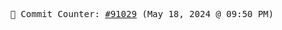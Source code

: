 <p align="center">
    <samp>
        📮 Commit Counter: <a href="https://github.com/Javascript-void0/Javascript-void0/commits/main">#91029</a> (May 18, 2024 @ 09:50 PM)
    </samp>
</p>